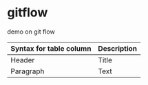 # gitflow
demo on git flow


| Syntax for table column | Description |
| ----------- | ----------- |
| Header | Title |
| Paragraph | Text |
